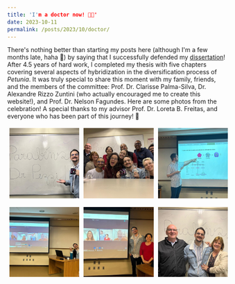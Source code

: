 ```yaml
---
title: 'I'm a doctor now! 👨‍🎓'
date: 2023-10-11
permalink: /posts/2023/10/doctor/
---
```


There's nothing better than starting my posts here (although I'm a few months late, haha 🤭) by saying that I successfully defended my [dissertation](/files/PezziDissertation2023.pdf)! After 4.5 years of hard work, I completed my thesis with five chapters covering several aspects of hybridization in the diversification process of *Petunia*. It was truly special to share this moment with my family, friends, and the members of the committee: Prof. Dr. Clarisse Palma-Silva, Dr. Alexandre Rizzo Zuntini (who actually encouraged me to create this website!), and Prof. Dr. Nelson Fagundes. Here are some photos from the celebration! A special thanks to my advisor Prof. Dr. Loreta B. Freitas, and everyone who has been part of this journey! 💖  

<div style="display: grid; grid-template-columns: repeat(3, 1fr); gap: 10px;">
  <img src="/images/phddefense1.jpeg" width="375" style="margin: 5px;" >
  <img src="/images/phddefense2.jpeg" width="375" style="margin: 5px;" >
  <img src="/images/phddefense3.jpeg" width="375" style="margin: 5px;" >
  <img src="/images/phddefense4.jpeg" width="375" style="margin: 5px;" >  
  <img src="/images/phddefense5.jpeg" width="375" style="margin: 5px;" >
  <img src="/images/phddefense6.jpeg" width="375" style="margin: 5px;" >  
</div>
